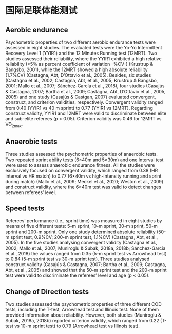 # 国际足联体能测试

## Aerobic endurance
Psychometric properties of two different aerobic endurance tests were assessed in eight studies. The evaluated tests were the Yo-Yo Intermittent Recovery Level 1 (YYIR1) and the 12 Minutes Running test (12MRT). Two studies assessed their reliability, where the YYIR1 exhibited a high relative reliability (<5% as percent coefficient of variation -%CV-) (Krustrup & Bangsbo, 2001), while the 12MRT showed a high absolute reliability (1.7%CV) (Castagna, Abt, D’Ottavio et al., 2005). Besides, six studies (Castagna et al., 2002; Castagna, Abt, et al., 2005; Krustrup & Bangsbo, 2001; Mallo et al., 2007; Sánchez-García et al., 2018), four studies (Casajús & Castagna, 2007; Bartha et al., 2009; Castagna, Abt, D’Ottavio et al., 2005, 2005) and one study (Casajús & Castgan, 2007) evaluated convergent, construct, and criterion validities, respectively. Convergent validity ranged from 0.40 (YYIR1 vs 40 m sprint) to 0.77 (YYIR1 vs 12MRT). Regarding construct validity, YYIR1 and 12MRT were valid to discriminate between elite and sub-elite referees (p < 0.05). Criterion validity was 0.46 for 12MRT vs VO<sub>2max</sub>.

## Anaerobic tests
Three studies assessed the psychometric properties of anaerobic tests. Two repeated sprint ability tests (6×40m and 5×30m) and one Interval test were used to assess anaerobic endurance fitness. All the studies were exclusively focused on convergent validity, which ranged from 0.38 (HR interval vs HR match) to 0.77 (6×40m vs high-intensity running and sprint during match) (Mallo et al., 2009; Meckel et al., 2020; Weston et al., 2009) and construct validity, where the 6×40m test was valid to detect changes between referees’ level.

## Speed tests
Referees’ performance (i.e., sprint time) was measured in eight studies by means of five different tests: 5-m sprint, 10-m sprint, 30-m sprint, 50-m sprint and 200-m sprint. Only one study determined absolute reliability (50-m sprint test, 0.9%CV; 200-m sprint test, 1.1%CV) (Castagna, Abt, et al., 2005). In the five studies analysing convergent validity (Castagna et al., 2002; Mallo et al., 2007; Muniroglu & Subak, 2018a, 2018b; Sánchez-García et al., 2018) the values ranged from 0.35 (5-m sprint test vs Arrowhead test) to 0.84 (5-m sprint test vs 30-m sprint test). Three studies analysed construct validity (Casajús & Castagna, 2007; Bartha et al., 2009; Castagna, Abt, et al., 2005) and showed that the 50-m sprint test and the 200-m sprint test were valid to discriminate the referees’ level and age (p < 0.05).

## Change of Direction tests
Two studies assessed the psychometric properties of three different COD tests, including the T-test, Arrowhead test and Illinois test. None of them provided information about reliability. However, both studies (Muniroglu & Subak, 2018a, 2018b) reported criterion validity, which ranged from 0.22 (T-test vs 10-m sprint test) to 0.79 (Arrowhead test vs Illinois test).